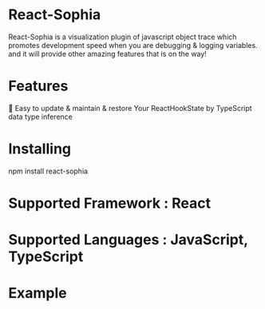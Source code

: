 # React-Sophia

React-Sophia is a visualization plugin of javascript object trace which promotes development speed when you are debugging & logging variables. and it will provide other amazing features that is on the way!

# Features

🧹 Easy to update & maintain & restore Your ReactHookState by TypeScript data type inference

# Installing

npm install react-sophia

# Supported Framework : React

# Supported Languages : JavaScript, TypeScript

# Example

